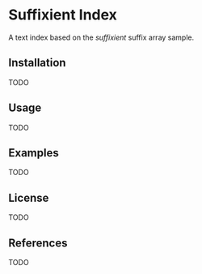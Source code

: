 # Suffixient Index

A text index based on the _suffixient_ suffix array sample.

## Installation
TODO

## Usage
TODO

## Examples
TODO

## License
TODO

## References
TODO